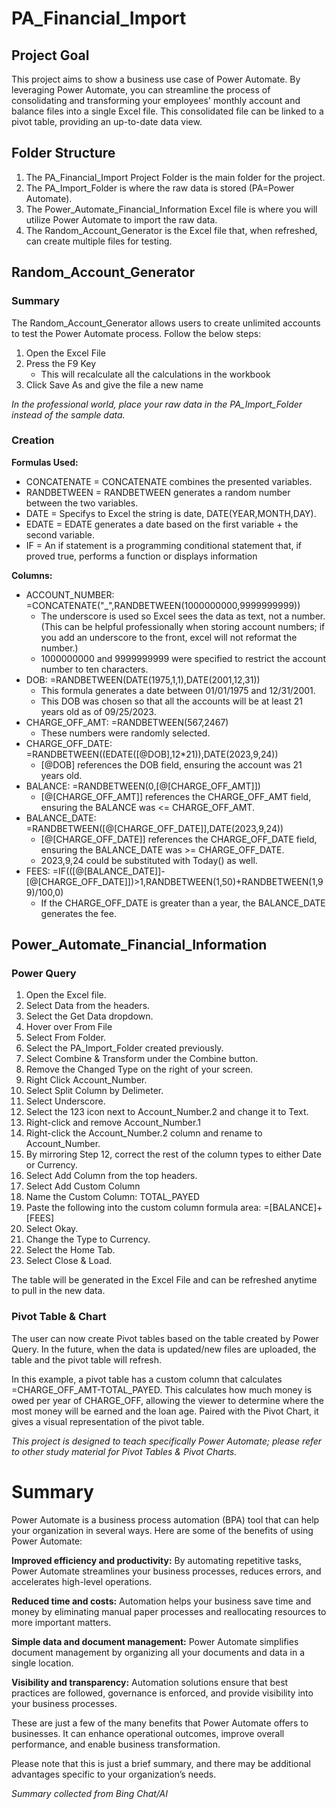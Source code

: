 # PA_Financial_Import
## Project Goal
This project aims to show a business use case of Power Automate. By leveraging Power Automate, you can streamline the process of consolidating and transforming your employees' monthly account and balance files into a single Excel file. This consolidated file can be linked to a pivot table, providing an up-to-date data view.  

## Folder Structure
1. The PA_Financial_Import Project Folder is the main folder for the project.
2. The PA_Import_Folder is where the raw data is stored (PA=Power Automate).
3. The Power_Automate_Financial_Information Excel file is where you will utilize Power Automate to import the raw data.
4. The Random_Account_Generator is the Excel file that, when refreshed, can create multiple files for testing.


## Random_Account_Generator
### Summary
The Random_Account_Generator allows users to create unlimited accounts to test the Power Automate process. Follow the below steps:
1. Open the Excel File
2. Press the F9 Key
   - This will recalculate all the calculations in the workbook
4. Click Save As and give the file a new name



_In the professional world, place your raw data in the PA_Import_Folder instead of the sample data._

### Creation
__Formulas Used:__
 - CONCATENATE    = CONCATENATE combines the presented variables.
 - RANDBETWEEN    = RANDBETWEEN generates a random number between the two variables.
 - DATE           = Specifys to Excel the string is date, DATE(YEAR,MONTH,DAY).
 - EDATE          = EDATE generates a date based on the first variable + the second variable.
 - IF             = An if statement is a programming conditional statement that, if proved true, performs a function or displays information

__Columns:__
- ACCOUNT_NUMBER: =CONCATENATE("_",RANDBETWEEN(1000000000,9999999999))
   - The underscore is used so Excel sees the data as text, not a number. (This can be helpful professionally when storing account numbers; if you add an underscore to the front, excel will not reformat the number.)
   - 1000000000 and 9999999999 were specified to restrict the account number to ten characters.
- DOB: =RANDBETWEEN(DATE(1975,1,1),DATE(2001,12,31))
   - This formula generates a date between 01/01/1975 and 12/31/2001.
   - This DOB was chosen so that all the accounts will be at least 21 years old as of 09/25/2023.
- CHARGE_OFF_AMT: =RANDBETWEEN(567,2467)
   - These numbers were randomly selected.
- CHARGE_OFF_DATE: =RANDBETWEEN((EDATE([@DOB],12*21)),DATE(2023,9,24))
  - [@DOB] references the DOB field, ensuring the account was 21 years old.
- BALANCE: =RANDBETWEEN(0,[@[CHARGE_OFF_AMT]])
  - [@[CHARGE_OFF_AMT]] references the CHARGE_OFF_AMT field, ensuring the BALANCE was <= CHARGE_OFF_AMT.
- BALANCE_DATE: =RANDBETWEEN([@[CHARGE_OFF_DATE]],DATE(2023,9,24))
  - [@[CHARGE_OFF_DATE]] references the CHARGE_OFF_DATE field, ensuring the BALANCE_DATE was >= CHARGE_OFF_DATE.
  - 2023,9,24 could be substituted with Today() as well.
- FEES: =IF(([@[BALANCE_DATE]]-[@[CHARGE_OFF_DATE]])>1,RANDBETWEEN(1,50)+RANDBETWEEN(1,99)/100,0)
  - If the CHARGE_OFF_DATE is greater than a year, the BALANCE_DATE generates the fee.

## Power_Automate_Financial_Information
### Power Query
1. Open the Excel file.
2. Select Data from the headers.
3. Select the Get Data dropdown.
4. Hover over From File
5. Select From Folder.
6. Select the PA_Import_Folder created previously.
7. Select Combine & Transform under the Combine button.
8. Remove the Changed Type on the right of your screen.
9. Right Click Account_Number.
10. Select Split Column by Delimeter.
11. Select Underscore.
12. Select the 123 icon next to Account_Number.2 and change it to Text.
13. Right-click and remove Account_Number.1
14. Right-click the Account_Number.2 column and rename to Account_Number.
15. By mirroring Step 12, correct the rest of the column types to either Date or Currency.
16. Select Add Column from the top headers.
17. Select Add Custom Column
18. Name the Custom Column: TOTAL_PAYED
19. Paste the following into the custom column formula area: =[BALANCE]+[FEES]
20. Select Okay.
21. Change the Type to Currency.
22. Select the Home Tab.
23. Select Close & Load.


The table will be generated in the Excel File and can be refreshed anytime to pull in the new data.
### Pivot Table & Chart
The user can now create Pivot tables based on the table created by Power Query. In the future, when the data is updated/new files are uploaded, the table and the pivot table will refresh.

In this example, a pivot table has a custom column that calculates =CHARGE_OFF_AMT-TOTAL_PAYED. This calculates how much money is owed per year of CHARGE_OFF, allowing the viewer to determine where the most money will be earned and the loan age. Paired with the Pivot Chart, it gives a visual representation of the pivot table.


_This project is designed to teach specifically Power Automate; please refer to other study material for Pivot Tables & Pivot Charts._

# Summary
Power Automate is a business process automation (BPA) tool that can help your organization in several ways. Here are some of the benefits of using Power Automate:

__Improved efficiency and productivity:__ By automating repetitive tasks, Power Automate streamlines your business processes, reduces errors, and accelerates high-level operations.


__Reduced time and costs:__ Automation helps your business save time and money by eliminating manual paper processes and reallocating resources to more important matters.


__Simple data and document management:__ Power Automate simplifies document management by organizing all your documents and data in a single location.


__Visibility and transparency:__ Automation solutions ensure that best practices are followed, governance is enforced, and provide visibility into your business processes.


These are just a few of the many benefits that Power Automate offers to businesses. It can enhance operational outcomes, improve overall performance, and enable business transformation.

Please note that this is just a brief summary, and there may be additional advantages specific to your organization’s needs.

_Summary collected from Bing Chat/AI_
